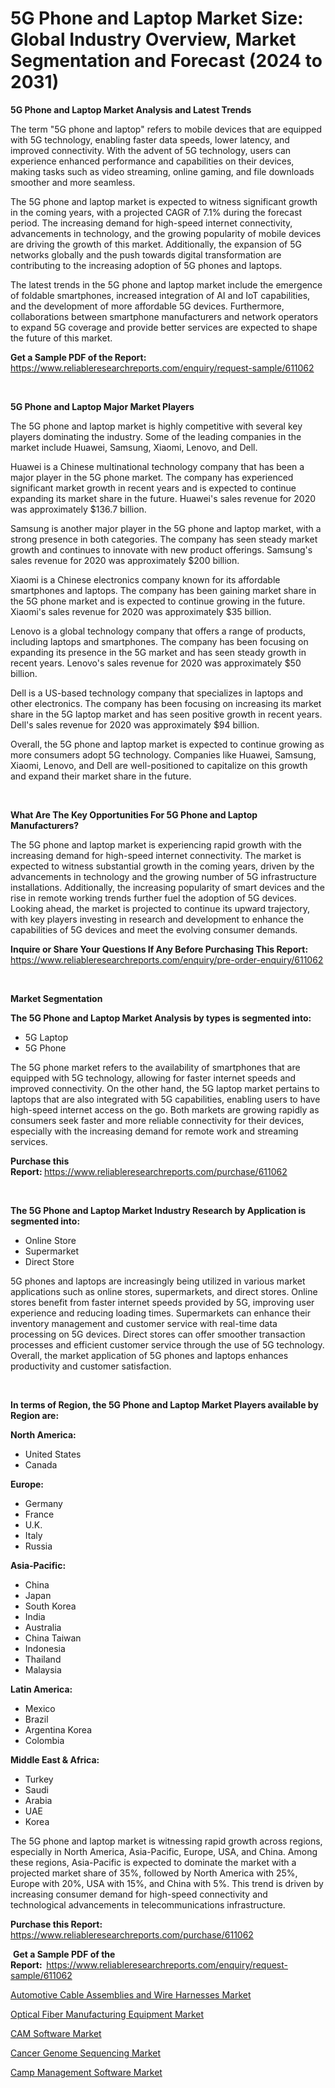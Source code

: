 <p><h1>5G Phone and Laptop Market Size: Global Industry Overview, Market Segmentation and Forecast (2024 to 2031)</h1></p><p><strong>5G Phone and Laptop Market Analysis and Latest Trends</strong></p>
<p><p>The term "5G phone and laptop" refers to mobile devices that are equipped with 5G technology, enabling faster data speeds, lower latency, and improved connectivity. With the advent of 5G technology, users can experience enhanced performance and capabilities on their devices, making tasks such as video streaming, online gaming, and file downloads smoother and more seamless.</p><p>The 5G phone and laptop market is expected to witness significant growth in the coming years, with a projected CAGR of 7.1% during the forecast period. The increasing demand for high-speed internet connectivity, advancements in technology, and the growing popularity of mobile devices are driving the growth of this market. Additionally, the expansion of 5G networks globally and the push towards digital transformation are contributing to the increasing adoption of 5G phones and laptops.</p><p>The latest trends in the 5G phone and laptop market include the emergence of foldable smartphones, increased integration of AI and IoT capabilities, and the development of more affordable 5G devices. Furthermore, collaborations between smartphone manufacturers and network operators to expand 5G coverage and provide better services are expected to shape the future of this market.</p></p>
<p><strong>Get a Sample PDF of the Report:&nbsp;</strong> <a href="https://www.reliableresearchreports.com/enquiry/request-sample/611062">https://www.reliableresearchreports.com/enquiry/request-sample/611062</a></p>
<p>&nbsp;</p>
<p><strong>5G Phone and Laptop Major Market Players</strong></p>
<p><p>The 5G phone and laptop market is highly competitive with several key players dominating the industry. Some of the leading companies in the market include Huawei, Samsung, Xiaomi, Lenovo, and Dell.</p><p>Huawei is a Chinese multinational technology company that has been a major player in the 5G phone market. The company has experienced significant market growth in recent years and is expected to continue expanding its market share in the future. Huawei's sales revenue for 2020 was approximately $136.7 billion.</p><p>Samsung is another major player in the 5G phone and laptop market, with a strong presence in both categories. The company has seen steady market growth and continues to innovate with new product offerings. Samsung's sales revenue for 2020 was approximately $200 billion.</p><p>Xiaomi is a Chinese electronics company known for its affordable smartphones and laptops. The company has been gaining market share in the 5G phone market and is expected to continue growing in the future. Xiaomi's sales revenue for 2020 was approximately $35 billion.</p><p>Lenovo is a global technology company that offers a range of products, including laptops and smartphones. The company has been focusing on expanding its presence in the 5G market and has seen steady growth in recent years. Lenovo's sales revenue for 2020 was approximately $50 billion.</p><p>Dell is a US-based technology company that specializes in laptops and other electronics. The company has been focusing on increasing its market share in the 5G laptop market and has seen positive growth in recent years. Dell's sales revenue for 2020 was approximately $94 billion. </p><p>Overall, the 5G phone and laptop market is expected to continue growing as more consumers adopt 5G technology. Companies like Huawei, Samsung, Xiaomi, Lenovo, and Dell are well-positioned to capitalize on this growth and expand their market share in the future.</p></p>
<p>&nbsp;</p>
<p><strong>What Are The Key Opportunities For 5G Phone and Laptop Manufacturers?</strong></p>
<p><p>The 5G phone and laptop market is experiencing rapid growth with the increasing demand for high-speed internet connectivity. The market is expected to witness substantial growth in the coming years, driven by the advancements in technology and the growing number of 5G infrastructure installations. Additionally, the increasing popularity of smart devices and the rise in remote working trends further fuel the adoption of 5G devices. Looking ahead, the market is projected to continue its upward trajectory, with key players investing in research and development to enhance the capabilities of 5G devices and meet the evolving consumer demands.</p></p>
<p><strong>Inquire or Share Your Questions If Any Before Purchasing This Report:</strong> <a href="https://www.reliableresearchreports.com/enquiry/pre-order-enquiry/611062">https://www.reliableresearchreports.com/enquiry/pre-order-enquiry/611062</a></p>
<p>&nbsp;</p>
<p><strong>Market Segmentation</strong></p>
<p><strong>The 5G Phone and Laptop Market Analysis by types is segmented into:</strong></p>
<p><ul><li>5G Laptop</li><li>5G Phone</li></ul></p>
<p><p>The 5G phone market refers to the availability of smartphones that are equipped with 5G technology, allowing for faster internet speeds and improved connectivity. On the other hand, the 5G laptop market pertains to laptops that are also integrated with 5G capabilities, enabling users to have high-speed internet access on the go. Both markets are growing rapidly as consumers seek faster and more reliable connectivity for their devices, especially with the increasing demand for remote work and streaming services.</p></p>
<p><strong>Purchase this Report:&nbsp;</strong><a href="https://www.reliableresearchreports.com/purchase/611062">https://www.reliableresearchreports.com/purchase/611062</a></p>
<p>&nbsp;</p>
<p><strong>The 5G Phone and Laptop Market Industry Research by Application is segmented into:</strong></p>
<p><ul><li>Online Store</li><li>Supermarket</li><li>Direct Store</li></ul></p>
<p><p>5G phones and laptops are increasingly being utilized in various market applications such as online stores, supermarkets, and direct stores. Online stores benefit from faster internet speeds provided by 5G, improving user experience and reducing loading times. Supermarkets can enhance their inventory management and customer service with real-time data processing on 5G devices. Direct stores can offer smoother transaction processes and efficient customer service through the use of 5G technology. Overall, the market application of 5G phones and laptops enhances productivity and customer satisfaction.</p></p>
<p>&nbsp;</p>
<p><strong>In terms of Region, the 5G Phone and Laptop Market Players available by Region are:</strong></p>
<p>
    <p> <strong> North America: </strong>
        <ul>
            <li>United States</li>
            <li>Canada</li>
        </ul>
        </p> 
    <p> <strong> Europe: </strong>
        <ul>
            <li>Germany</li>
            <li>France</li>
            <li>U.K.</li>
            <li>Italy</li>
            <li>Russia</li>
        </ul>
        </p> 
    <p> <strong> Asia-Pacific: </strong>
        <ul>
            <li>China</li>
            <li>Japan</li>
            <li>South Korea</li>
            <li>India</li>
            <li>Australia</li>
            <li>China Taiwan</li>
            <li>Indonesia</li>
            <li>Thailand</li>
            <li>Malaysia</li>
        </ul>
        </p> 
    <p> <strong> Latin America: </strong>
        <ul>
            <li>Mexico</li>
            <li>Brazil</li>
            <li>Argentina Korea</li>
            <li>Colombia</li>
        </ul>
        </p> 
    <p> <strong> Middle East & Africa: </strong>
        <ul>
            <li>Turkey</li>
            <li>Saudi</li>
            <li>Arabia</li>
            <li>UAE</li>
            <li>Korea</li>
        </ul>
    </p>
    </p>
<p><p>The 5G phone and laptop market is witnessing rapid growth across regions, especially in North America, Asia-Pacific, Europe, USA, and China. Among these regions, Asia-Pacific is expected to dominate the market with a projected market share of 35%, followed by North America with 25%, Europe with 20%, USA with 15%, and China with 5%. This trend is driven by increasing consumer demand for high-speed connectivity and technological advancements in telecommunications infrastructure.</p></p>
<p><strong>Purchase this Report: </strong><a href="https://www.reliableresearchreports.com/purchase/611062">https://www.reliableresearchreports.com/purchase/611062</a></p>
<p>&nbsp;<strong>Get a Sample PDF of the Report:&nbsp;&nbsp;</strong><a href="https://www.reliableresearchreports.com/enquiry/request-sample/611062">https://www.reliableresearchreports.com/enquiry/request-sample/611062</a></p>
<p><strong></strong></p>
<p><p><a href="https://github.com/zjyglelu/Market-Research-Report-List-1/blob/main/automotive-cable-assemblies-and-wire-harnesses-market.md">Automotive Cable Assemblies and Wire Harnesses Market</a></p><p><a href="https://github.com/elizabethdagraca/Market-Research-Report-List-2/blob/main/optical-fiber-manufacturing-equipment-market.md">Optical Fiber Manufacturing Equipment Market</a></p><p><a href="https://medium.com/@macielind886/cam-software-market-size-reveals-the-best-marketing-channels-in-global-industry-80974f5341b8">CAM Software Market</a></p><p><a href="https://medium.com/@macielind886/cancer-genome-sequencing-market-size-and-market-trends-complete-industry-overview-2024-to-2031-a525e06a3b96">Cancer Genome Sequencing Market</a></p><p><a href="https://medium.com/@macielind886/camp-management-software-market-insight-market-trends-growth-forecasted-from-2024-to-2031-64d6ef06b21a">Camp Management Software Market</a></p></p>